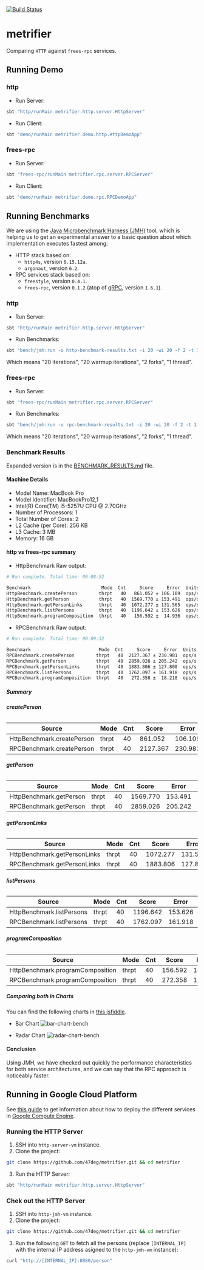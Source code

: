 [![Build Status](https://travis-ci.com/47deg/metrifier.svg?token=x4DpWRL5qXeuK6kxqVSP&branch=master)](https://travis-ci.com/47deg/metrifier)

# metrifier

Comparing `HTTP` against `frees-rpc` services.

## Running Demo

### http

* Run Server:

```bash
sbt "http/runMain metrifier.http.server.HttpServer"
```

* Run Client:

```bash
sbt "demo/runMain metrifier.demo.http.HttpDemoApp"
```

### frees-rpc

* Run Server:

```bash
sbt "frees-rpc/runMain metrifier.rpc.server.RPCServer"
```

* Run Client:

```bash
sbt "demo/runMain metrifier.demo.rpc.RPCDemoApp"
```

## Running Benchmarks

We are using the [Java Microbenchmark Harness (JMH)](http://openjdk.java.net/projects/code-tools/jmh/) tool, which is helping us to get an experimental answer to a basic question about which implementation executes fastest among:

* HTTP stack based on:
  * `http4s`, version `0.15.12a`.
  * `argonaut`, version `6.2`.
* RPC services stack based on:
  * `freestyle`, version `0.4.1`.
  * `frees-rpc`, version `0.1.2` (atop of [gRPC](https://grpc.io/), version `1.6.1`).

### http

* Run Server:

```bash
sbt "http/runMain metrifier.http.server.HttpServer"
```

* Run Benchmarks:

```bash
sbt "bench/jmh:run -o http-benchmark-results.txt -i 20 -wi 20 -f 2 -t 1 metrifier.benchmark.HttpBenchmark"
```

Which means "20 iterations", "20 warmup iterations", "2 forks", "1 thread".

### frees-rpc

* Run Server:

```bash
sbt "frees-rpc/runMain metrifier.rpc.server.RPCServer"
```

* Run Benchmarks:

```bash
sbt "bench/jmh:run -o rpc-benchmark-results.txt -i 20 -wi 20 -f 2 -t 1 metrifier.benchmark.RPCBenchmark"
```

Which means "20 iterations", "20 warmup iterations", "2 forks", "1 thread".

### Benchmark Results

Expanded version is in the [BENCHMARK_RESULTS.md](BENCHMARK_RESULTS.md) file.

#### Machine Details

* Model Name: MacBook Pro
* Model Identifier: MacBookPro12,1
* Intel(R) Core(TM) i5-5257U CPU @ 2.70GHz
* Number of Processors: 1
* Total Number of Cores: 2
* L2 Cache (per Core): 256 KB
* L3 Cache: 3 MB
* Memory: 16 GB

#### http vs frees-rpc summary

* HttpBenchmark Raw output:

```bash
# Run complete. Total time: 00:08:52

Benchmark                          Mode  Cnt     Score     Error  Units
HttpBenchmark.createPerson        thrpt   40   861.052 ± 106.109  ops/s
HttpBenchmark.getPerson           thrpt   40  1569.770 ± 153.491  ops/s
HttpBenchmark.getPersonLinks      thrpt   40  1072.277 ± 131.565  ops/s
HttpBenchmark.listPersons         thrpt   40  1196.642 ± 153.626  ops/s
HttpBenchmark.programComposition  thrpt   40   156.592 ±  14.936  ops/s
```

* RPCBenchmark Raw output:

```bash
# Run complete. Total time: 00:09:32

Benchmark                         Mode  Cnt     Score     Error  Units
RPCBenchmark.createPerson        thrpt   40  2127.367 ± 230.981  ops/s
RPCBenchmark.getPerson           thrpt   40  2859.026 ± 205.242  ops/s
RPCBenchmark.getPersonLinks      thrpt   40  1883.806 ± 127.808  ops/s
RPCBenchmark.listPersons         thrpt   40  1762.097 ± 161.918  ops/s
RPCBenchmark.programComposition  thrpt   40   272.358 ±  18.218  ops/s
```

##### Summary

###### **createPerson**

Source | Mode | Cnt | Score | Error | Units
--- | --- | --- | --- | --- | ---
HttpBenchmark.createPerson | thrpt | 40 | 861.052 | 106.109 | ops/s
RPCBenchmark.createPerson | thrpt | 40 | 2127.367 | 230.981 | ops/s

###### **getPerson**

Source | Mode | Cnt | Score | Error | Units
--- | --- | --- | --- | --- | ---
HttpBenchmark.getPerson | thrpt | 40 | 1569.770 | 153.491 | ops/s
RPCBenchmark.getPerson | thrpt | 40 | 2859.026 | 205.242 | ops/s

###### **getPersonLinks**

Source | Mode | Cnt | Score | Error | Units
--- | --- | --- | --- | --- | ---
HttpBenchmark.getPersonLinks | thrpt | 40 | 1072.277 | 131.565 | ops/s
RPCBenchmark.getPersonLinks | thrpt | 40 | 1883.806 | 127.808 | ops/s

###### **listPersons**

Source | Mode | Cnt | Score | Error | Units
--- | --- | --- | --- | --- | ---
HttpBenchmark.listPersons | thrpt | 40 | 1196.642 | 153.626 | ops/s
RPCBenchmark.listPersons | thrpt | 40 | 1762.097 | 161.918 | ops/s

###### **programComposition**

Source | Mode | Cnt | Score | Error | Units
--- | --- | --- | --- | --- | ---
HttpBenchmark.programComposition | thrpt | 40 | 156.592 |  14.936 | ops/s
RPCBenchmark.programComposition | thrpt | 40 | 272.358 |  18.218 | ops/s

##### Comparing both in Charts

You can find the following charts in [this jsfiddle](http://jsfiddle.net/juanpedromoreno/sjw5jgrj/).

* Bar Chart
![bar-chart-bench](chart-bar.png)

* Radar Chart
![radar-chart-bench](chart-radar.png)

#### Conclusion

Using JMH, we have checked out quickly the performance characteristics for both service architectures, and we can say that the RPC approach is noticeably faster.

## Running in Google Cloud Platform

See [this guide](deploy/README.md) to get information about how to deploy the different services in [Google Compute Engine](https://cloud.google.com/compute/).

### Running the HTTP Server

1. SSH into `http-server-vm` instance.
2. Clone the project:
```bash
git clone https://github.com/47deg/metrifier.git && cd metrifier
```
3. Run the HTTP Server:
```bash
sbt "http/runMain metrifier.http.server.HttpServer"
```

### Chek out the HTTP Server

1. SSH into `http-jmh-vm` instance.
2. Clone the project:
```bash
git clone https://github.com/47deg/metrifier.git && cd metrifier
```
3. Run the following `GET` to fetch all the persons (replace `[INTERNAL_IP]` with the internal IP address asigned to the `http-jmh-vm` instance):
```bash
curl "http://[INTERNAL_IP]:8080/person"
```